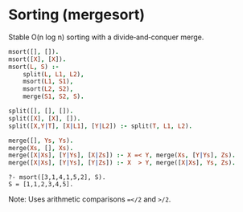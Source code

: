 # Sorting (mergesort)

Stable O(n log n) sorting with a divide‑and‑conquer merge.

```prolog
msort([], []).
msort([X], [X]).
msort(L, S) :-
    split(L, L1, L2),
    msort(L1, S1),
    msort(L2, S2),
    merge(S1, S2, S).

split([], [], []).
split([X], [X], []).
split([X,Y|T], [X|L1], [Y|L2]) :- split(T, L1, L2).

merge([], Ys, Ys).
merge(Xs, [], Xs).
merge([X|Xs], [Y|Ys], [X|Zs]) :- X =< Y, merge(Xs, [Y|Ys], Zs).
merge([X|Xs], [Y|Ys], [Y|Zs]) :- X  > Y, merge([X|Xs], Ys, Zs).
```

```text
?- msort([3,1,4,1,5,2], S).
S = [1,1,2,3,4,5].
```

Note: Uses arithmetic comparisons `=</2` and `>/2`.
